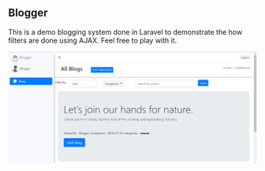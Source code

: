 ## Blogger

<p>This is a demo blogging system done in Laravel to demonstrate the how filters are done using AJAX. Feel free to play with it.</p>

![alt text](public/blogger-demo.JPG)

